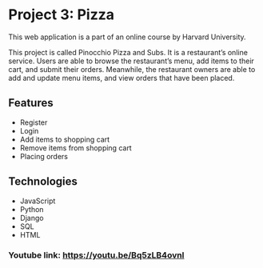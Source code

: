 

# Project 3: Pizza

This web application is a part of an online course by Harvard University.

This project is called Pinocchio Pizza and Subs. It is a restaurant’s online service. Users are able to browse the restaurant’s menu, add items to their cart, and submit their orders. Meanwhile, the restaurant owners are able to add and update menu items, and view orders that have been placed.

## Features
- Register
- Login
- Add items to shopping cart
- Remove items from shopping cart
- Placing orders

## Technologies
-  JavaScript
-  Python
-  Django
- SQL
-  HTML
 
### Youtube link: https://youtu.be/Bq5zLB4ovnI


